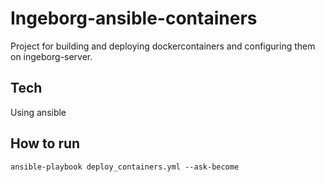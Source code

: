 # Ingeborg-ansible-containers

Project for building and deploying dockercontainers and configuring them 
on ingeborg-server.  

## Tech  

Using ansible

## How to run

```shell
ansible-playbook deploy_containers.yml --ask-become
```

